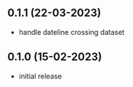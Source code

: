## 0.1.1 (22-03-2023)

* handle dateline crossing dataset

## 0.1.0 (15-02-2023)

* initial release
